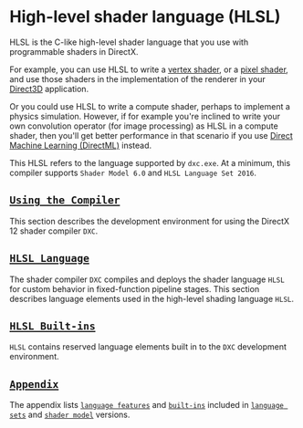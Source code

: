 # High-level shader language (HLSL)

HLSL is the C-like high-level shader language that you use with programmable shaders in DirectX.

For example, you can use HLSL to write a [vertex shader](../direct3d11/vertex-shader-stage.md), or a [pixel shader](../direct3d11/pixel-shader-stage.md), and use those shaders in the implementation of the renderer in your [Direct3D](../direct3d12/directx-12-programming-guide.md) application.

Or you could use HLSL to write a compute shader, perhaps to implement a physics simulation. However, if for example you're inclined to write your own convolution operator (for image processing) as HLSL in a compute shader, then you'll get better performance in that scenario if you use [Direct Machine Learning (DirectML)](https://docs.microsoft.com/en-us/windows/ai/directml/dml) instead.

This HLSL refers to the language supported by `dxc.exe`.  At a minimum, this compiler supports `Shader Model 6.0` and `HLSL Language Set 2016`.

## [`Using the Compiler`](hlsl-using_compiler_landing.md) 

This section describes the development environment for using the DirectX 12 shader compiler `DXC`.

## [`HLSL Language`](hlsl-language_landing.md)

The shader compiler `DXC` compiles and deploys the shader language `HLSL` for custom behavior in fixed-function pipeline stages. This section describes language elements used in the high-level shading language `HLSL`.

## [`HLSL Built-ins`](hlsl-built-ins_landing.md)

`HLSL` contains reserved language elements built in to the `DXC` development environment.

## [`Appendix`](hlsl-appendix-landing.md)

The appendix lists [`language features`](hlsl-language_landing.md) and [`built-ins`](hlsl-built-ins_landing.md) included in [`language sets`](hlsl-appendix-language-versions.md) and [`shader model`](hlsl-appendix-shader-models.md) versions.